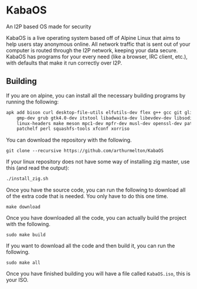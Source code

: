 # KabaOS
An I2P based OS made for security

KabaOS is a live operating system based off of Alpine Linux that aims to help
users stay anonymous online. All network traffic that is sent out of your
computer is routed through the I2P network, keeping your data secure. KabaOS has
programs for your every need (like a browser, IRC client, etc.), with defaults
that make it run correctly over I2P.

## Building

If you are on alpine, you can install all the necessary building programs by
running the following:

```sh
apk add bison curl desktop-file-utils elfutils-dev flex g++ gcc git glib-dev \
    gmp-dev grub gtk4.0-dev itstool libadwaita-dev libevdev-dev libsodium-dev \
    linux-headers make meson mpc1-dev mpfr-dev musl-dev openssl-dev patch \
    patchelf perl squashfs-tools xfconf xorriso
```

You can download the repository with the following.

```
git clone --recursive https://github.com/arthurmelton/KabaOS
```

If your linux repository does not have some way of installing zig master, use
this (and read the output):

```sh
./install_zig.sh
```

Once you have the source code, you can run the following to download all of the
extra code that is needed. You only have to do this one time.

```
make download
```

Once you have downloaded all the code, you can actually build the project with
the following.

```
sudo make build
```

If you want to download all the code and then build it, you can run the
following.

```
sudo make all
```

Once you have finished building you will have a file called `KabaOS.iso`, this
is your ISO.
